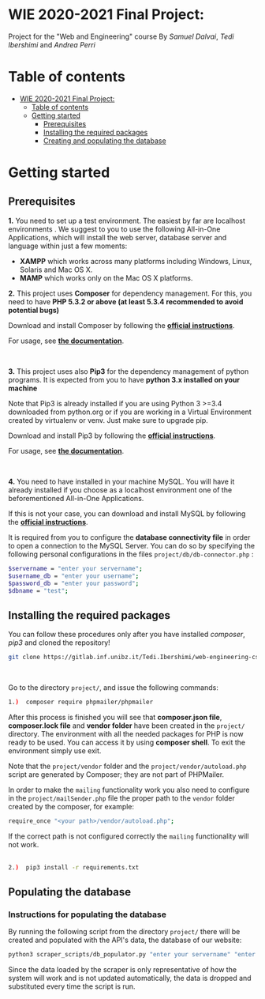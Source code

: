 # WIE 2020-2021 Final Project:

Project for the "Web and Engineering" course By _Samuel Dalvai_, _Tedi Ibershimi_ and _Andrea Perri_

# Table of contents

- [WIE 2020-2021 Final Project:](#wie-2020-2021-final-project)
  - [Table of contents](#table-of-contents)
  - [Getting started](#getting-started)
    - [Prerequisites](#prerequisites)
    - [Installing the required packages](#installing-the-required-packages)
    - [Creating and populating the database](#populating-the-database)

# Getting started

## Prerequisites

**1.** You need to set up a test environment. The easiest by far are localhost environments .
We suggest to you to use the following All-in-One Applications, which will install the web server, database server and language within just a few moments:

- **XAMPP** which works across many platforms including Windows, Linux, Solaris and Mac OS X.
- **MAMP** which works only on the Mac OS X platforms.
  <br>

**2.**  This project uses **Composer** for dependency management. For this, you need to have **PHP 5.3.2 or above (at least 5.3.4 recommended to avoid potential bugs)**

Download and install Composer by following the [**official instructions**](https://getcomposer.org/download/).

For usage, see [**the documentation**](https://getcomposer.org/doc/).

<br>

**3.** This project uses also **Pip3** for the dependency management of python programs. It is expected from you to have  **python 3.x installed on your machine**

Note that Pip3 is already installed if you are using Python 3 >=3.4 downloaded from python.org or if you are working in a Virtual Environment created by virtualenv or venv. Just make sure to upgrade pip.

Download and install Pip3 by following the [**official instructions**](https://pip.pypa.io/en/stable/installing/).

For usage, see [**the documentation**](https://pip.pypa.io/en/stable/).

<br>

**4.** You need to have installed in your machine MySQL. You will have it already installed if you choose as a localhost environment one of the beforementioned All-in-One Applications.

If this is not your case, you can download and install MySQL by following the [**official instructions**](https://dev.mysql.com/doc/mysql-installer/en/).

It is required from you to configure the **database connectivity file** in order to open a connection to the MySQL Server.
You can do so by specifying the following personal configurations in the files ```project/db/db-connector.php``` :

```sh
$servername = "enter your servername";
$username_db = "enter your username";
$password_db = "enter your password";
$dbname = "test";
```

## Installing the required packages

You can follow these procedures only after you have installed _composer_, _pip3_ and cloned the repository!

```sh
git clone https://gitlab.inf.unibz.it/Tedi.Ibershimi/web-engineering-csmontali6.git
```

<br>

Go to the directory ```project/```, and issue the following commands:

```sh
1.)  composer require phpmailer/phpmailer  
```

After this process is finished you will see that  **composer.json file**, **composer.lock file** and **vendor folder** have been created in the ```project/``` directory. The environment with all the needed packages for PHP is now ready to be used. You can access it by using **composer shell**. To exit the environment simply use exit.

Note that the `project/vendor` folder and the `project/vendor/autoload.php` script are generated by Composer; they are not part of PHPMailer.

In order to make the `mailing` functionality work you also need to configure in the `project/mailSender.php` file the proper path to the `vendor` folder created by the composer, for example:

```sh
require_once "<your path>/vendor/autoload.php";
```

If the correct path is not configured correctly the `mailing` functionality will not work.
<br><br>

```sh
2.)  pip3 install -r requirements.txt 
```

## Populating the database

### Instructions for populating the database

By running the following script from the directory ```project/``` there will be created and populated with the API's data, the database of our website:

```sh
python3 scraper_scripts/db_populator.py "enter your servername" "enter your username"  "test" "enter your password"
```
Since the data loaded by the scraper is only representative of how the system will work and is not updated automatically, the data is dropped and substituted every time the script is run.